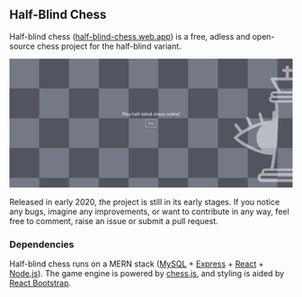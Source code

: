 ## Half-Blind Chess

Half-blind chess ([half-blind-chess.web.app](https://half-blind-chess.web.app)) is a free, adless and open-source chess project for the half-blind variant.

![](src/images/half-blind.png)

Released in early 2020, the project is still in its early stages. If you notice any bugs, imagine any improvements, or want to contribute in any way, feel free to comment, raise an issue or submit a pull request.

### Dependencies

Half-blind chess runs on a MERN stack ([MySQL](https://www.mysql.com/) + [Express](https://expressjs.com/) + [React](https://reactjs.org/) + [Node.js](https://nodejs.org/en/)). The game engine is powered by [chess.js](https://github.com/jhlywa/chess.js/blob/master/README.md), and styling is aided by [React Bootstrap](https://react-bootstrap.github.io/).
